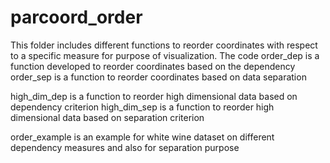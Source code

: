 # parcoord_order
This folder includes different functions to reorder coordinates with respect to a specific measure for purpose of visualization. 
The code order_dep is a function developed to reorder coordinates based on the dependency
order_sep is a function to reorder coordinates based on data separation

high_dim_dep is a function to reorder high dimensional data based on dependency criterion
high_dim_sep is a function to reorder high dimensional data based on separation criterion

order_example is an example for white wine dataset on different dependency measures and also for separation purpose
